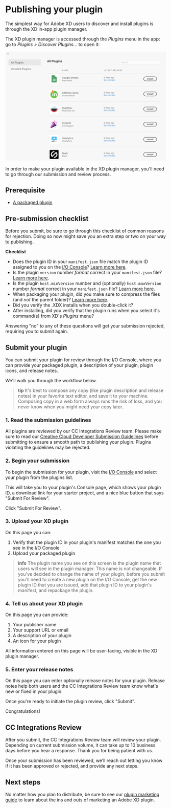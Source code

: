 # Publishing your plugin

The simplest way for Adobe XD users to discover and install plugins is through the XD in-app plugin manager.

The XD plugin manager is accessed through the _Plugins_ menu in the app: go to _Plugins > Discover Plugins..._ to open it:

![](/images/plugin-manager.png)

In order to make your plugin available in the XD plugin manager, you'll need to go through our submission and review process.


## Prerequisite

- [A packaged plugin](/guides/how-to-package-a-plugin/index.md)


## Pre-submission checklist

Before you submit, be sure to go through this checklist of common reasons for rejection. Doing so now might save you an extra step or two on your way to publishing.

**Checklist**

- Does the plugin ID in your `manifest.json` file match the plugin ID assigned to you on the [I/O Console](https://console.adobe.io/plugins)? [Learn more here](/reference/structure/manifest.md#top-level-metadata).
- Is the plugin `version` number _format_ correct in your `manifest.json` file? [Learn more here](/reference/structure/manifest.md#top-level-metadata).
- Is the plugin `host.minVersion` number and (optionally) `host.maxVersion` number _format_ correct in your `manifest.json` file? [Learn more here](/reference/structure/manifest.md#top-level-metadata).
- When packaging your plugin, did you make sure to compress the files (and _not_ the parent folder)? [Learn more here](/distribution/packaging.md#1-compress-your-files-as-a-zip-file).
- Did you verify the .XDX installs when you double-click it?
- After installing, did you verify that the plugin runs when you select it's command(s) from XD's _Plugins_ menu?

Answering "no" to any of these questions will get your submission rejected, requiring you to submit again.


## Submit your plugin

You can submit your plugin for review through the I/O Console, where you can provide your packaged plugin, a description of your plugin, plugin icons, and release notes.

We'll walk you through the workflow below.

> **tip**
> It's best to compose any copy (like plugin description and release notes) in your favorite text editor, and save it to your machine. Composing copy in a web form always runs the risk of loss, and you never know when you might need your copy later.

### 1. Read the submission guidelines

All plugins are reviewed by our CC Integrations Review team. Please make sure to read our [Creative Cloud Developer Submission Guidelines](https://partners.adobe.com/exchangeprogram/creativecloud/build/dev-submission-guidelines.html) before submitting to ensure a smooth path to publishing your plugin. Plugins violating the guidelines may be rejected.


### 2. Begin your submission

To begin the submission for your plugin, visit the [I/O Console](https://console.adobe.io/plugins) and select your plugin from the plugins list.

This will take you to your plugin's Console page, which shows your plugin ID, a download link for your starter project, and a nice blue button that says "Submit For Review".

Click "Submit For Review".


### 3. Upload your XD plugin

On this page you can:

1. Verify that the plugin ID in your plugin's manifest matches the one you see in the I/O Console
1. Upload your packaged plugin

> **info**
> The plugin name you see on this screen is the plugin name that users will see in the plugin manager. This name is not changeable. If you've decided to change the name of your plugin, before you submit you'll need to create a new plugin on the I/O Console, get the new plugin ID that you are issued, add that plugin ID to your plugin's manifest, and repackage the plugin.

### 4. Tell us about your XD plugin

On this page you can provide:

1. Your publisher name
1. Your support URL or email
1. A description of your plugin
1. An icon for your plugin

All information entered on this page will be user-facing, visible in the XD plugin manager.

### 5. Enter your release notes

On this page you can enter optionally release notes for your plugin. Release notes help both users and the CC Integrations Review team know what's new or fixed in your plugin.

Once you're ready to initiate the plugin review, click "Submit".

Congratulations!


## CC Integrations Review

After you submit, the CC Integrations Review team will review your plugin. Depending on current submission volume, it can take up to 10 business days before you hear a response. Thank you for being patient with us.

Once your submission has been reviewed, we’ll reach out letting you know if it has been approved or rejected, and provide any next steps.


## Next steps

No matter how you plan to distribute, be sure to see our [plugin marketing guide](./marketing) to learn about the ins and outs of marketing an Adobe XD plugin.
